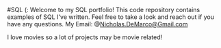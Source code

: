 #SQL
(: Welcome to my SQL portfolio! This code repository contains examples of SQL I've written. Feel free to take a look and reach out if you have any questions. My Email:
@Nicholas.DeMarco@Gmail.com

I love movies so a lot of projects may be movie related! 
